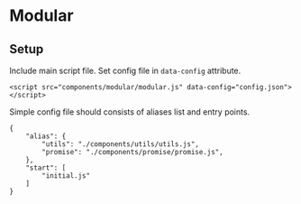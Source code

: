 # Modular

## Setup

Include main script file. Set config file in `data-config` attribute.

    <script src="components/modular/modular.js" data-config="config.json"></script>

Simple config file should consists of aliases list and entry points.

    {
        "alias": {
            "utils": "./components/utils/utils.js",
            "promise": "./components/promise/promise.js",
        },
        "start": [
            "initial.js"
        ]
    }